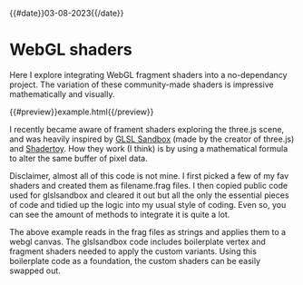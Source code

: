 {{#date}}03-08-2023{{/date}}
# WebGL shaders
Here I explore integrating WebGL fragment shaders into a no-dependancy project. The variation of these community-made shaders is impressive mathematically and visually.

{{#preview}}example.html{{/preview}}

I recently became aware of frament shaders exploring the three.js scene, and was heavily inspired by [GLSL Sandbox](https://glslsandbox.com/) (made by the creator of three.js) and [Shadertoy](https://www.shadertoy.com/). How they work (I think) is by using a mathematical formula to alter the same buffer of pixel data.

Disclaimer, almost all of this code is not mine. I first picked a few of my fav shaders and created them as filename.frag files. I then copied public code used for glslsandbox and cleared it out but all the only the essential pieces of code and tidied up the logic into my usual style of coding. Even so, you can see the amount of methods to integrate it is quite a lot.

The above example reads in the frag files as strings and applies them to a webgl canvas. The glslsandbox code includes boilerplate vertex and fragment shaders needed to apply the custom variants. Using this boilerplate code as a foundation, the custom shaders can be easily swapped out.
